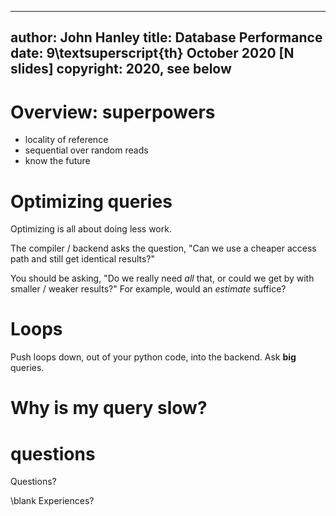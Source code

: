 
---
author: John Hanley
title: Database Performance
date: 9\textsuperscript{th} October 2020 [N slides]
copyright: 2020, see below
---

# Overview: superpowers

- locality of reference
- sequential over random reads
- know the future

# Optimizing queries

Optimizing is all about doing less work.

The compiler / backend asks the question,
"Can we use a cheaper access path and still get identical results?"

You should be asking,
"Do we really need _all_ that,
or could we get by with smaller / weaker results?"
For example, would an _estimate_ suffice?

# Loops

Push loops down,
out of your python code,
into the backend.
Ask **big** queries.

# Why is my query slow?



# questions

Questions?

\blank
Experiences?


<!---
Copyright 2020 John Hanley.

Permission is hereby granted, free of charge, to any person obtaining a
copy of this software and associated documentation files (the "Software"),
to deal in the Software without restriction, including without limitation
the rights to use, copy, modify, merge, publish, distribute, sublicense,
and/or sell copies of the Software, and to permit persons to whom the
Software is furnished to do so, subject to the following conditions:
The above copyright notice and this permission notice shall be included in
all copies or substantial portions of the Software.
The software is provided "AS IS", without warranty of any kind, express or
implied, including but not limited to the warranties of merchantability,
fitness for a particular purpose and noninfringement. In no event shall
the authors or copyright holders be liable for any claim, damages or
other liability, whether in an action of contract, tort or otherwise,
arising from, out of or in connection with the software or the use or
other dealings in the software.
--->
